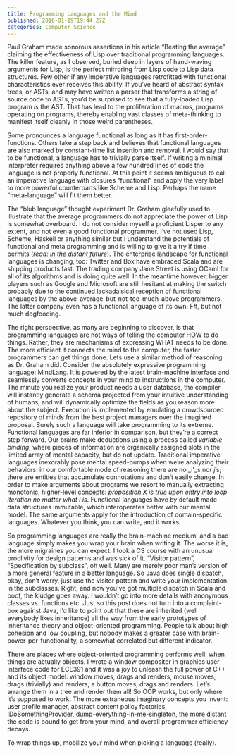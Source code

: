 ```yaml
---
title: Programming Languages and the Mind
published: 2016-01-19T19:44:27Z
categories: Computer Science
---
```


Paul Graham made sonorous assertions in his article “Beating the average” claiming the effectiveness of Lisp over traditional programming languages. The killer feature, as I observed, buried deep in layers of hand-waving arguments for Lisp, is the perfect mirroring from Lisp code to Lisp data structures. Few other if any imperative languages retrofitted with functional characteristics ever receives this ability. If you’ve heard of abstract syntax trees, or ASTs, and may have written a parser that transforms a string of source code to ASTs, you’d be surprised to see that a fully-loaded Lisp program _is_ the AST. That has lead to the proliferation of macros, programs operating on programs, thereby enabling vast classes of meta-thinking to manifest itself cleanly in those weird parentheses.

Some pronounces a language functional as long as it has first-order-functions. Others take a step back and believes that functional languages are also marked by constant-time list insertion and removal. I would say that to be functional, a language has to trivially parse itself. If writing a minimal interpreter requires anything above a few hundred lines of code the language is not properly functional. At this point it seems ambiguous to call an imperative language with closures “functional” and apply the very label to more powerful counterparts like Scheme and Lisp. Perhaps the name “meta-language” will fit them better.

The “blub language” thought experiment Dr. Graham gleefully used to illustrate that the average programmers do not appreciate the power of Lisp is somewhat overboard. I do not consider myself a proficient Lisper to any extent, and not even a good functional programmer. I’ve not used Lisp, Scheme, Haskell or anything similar but I understand the potentials of functional and meta programming and is willing to give it a try if time permits (_read: in the distant future_). The enterprise landscape for functional languages is changing, too: Twitter and Box have embraced Scala and are shipping products fast. The trading company Jane Street is using OCaml for all of its algorithms and is doing quite well. In the meantime however, bigger players such as Google and Microsoft are still hesitant at making the switch probably due to the continued lackadaisical reception of functional languages by the above-average-but-not-too-much-above programmers. The latter company even has a functional language of its own: F#, but not much dogfooding.

The right perspective, as many are beginning to discover, is that programming languages are not ways of telling the computer HOW to do things. Rather, they are mechanisms of expressing WHAT needs to be done. The more efficient it connects the mind to the computer, the faster programmers can get things done. Lets use a similar method of reasoning as Dr. Graham did. Consider the absolutely expressive programming language: MindLang. It is powered by the latest brain-machine interface and seamlessly converts concepts in your mind to instructions in the computer. The minute you realize your product needs a user database, the compiler will instantly generate a schema projected from your intuitive understanding of humans, and will dynamically optimize the fields as you reason more about the subject. Execution is implemented by emulating a crowdsourced repository of minds from the best project managers over the imagined proposal. Surely such a language will take programming to its extreme. Functional languages are far inferior in comparison, but they’re a correct step forward. Our brains make deductions using a process called _variable binding_, where pieces of information are organically assigned slots in the limited array of mental capacity, but do not update. Traditional imperative languages inexorably pose mental speed-bumps when we’re analyzing their behaviors: in our comfortable mode of reasoning there are no _i'_s nor _j_’s; there are entities that accumulate connotations and don’t easily change. In order to make arguments about programs we resort to manually extracting monotonic, higher-level concepts: _proposition X is true upon entry into loop iteration no matter what i is_. Functional languages have by default made data structures immutable, which interoperates better with our mental model. The same arguments apply for the introduction of domain-specific languages. Whatever you think, you can write, and it works.

So programming languages are really the brain-machine medium, and a bad language simply makes you wrap your brain when writing it. The worse it is, the more migraines you can expect. I took a CS course with an unusual proclivity for design patterns and was sick of it. “Visitor pattern”, “Specification by subclass”, oh well. Many are merely poor man’s version of a more general feature in a better language. So Java does single dispatch, okay, don’t worry, just use the visitor pattern and write your implementation in the subclasses. Right, and now you’ve got multiple dispatch in Scala and poof, the kludge goes away. I wouldn’t go into more details with anonymous classes vs. functions etc. Just so this post does not turn into a complaint-box against Java, I’d like to point out that these are inherited (well everybody likes inheritance) all the way from the early prototypes of inheritance theory and object-oriented programming. People talk about high cohesion and low coupling, but nobody makes a greater case with brain-power-per-functionality, a somewhat correlated but different indicator.

There are places where object-oriented programming performs well: when things are actually objects. I wrote a window compositor in graphics user-interface code for ECE391 and it was a joy to unleash the full power of C++ and its object model: window moves, drags and renders, mouse moves, drags (trivially) and renders, a button moves, drags and renders. Let’s arrange them in a tree and render them all! So OOP works, but only where it’s supposed to work. The more extraneous imaginary concepts you invent: user profile manager, abstract content policy factories, IDoSomethingProvider, dump-everything-in-me-singleton, the more distant the code is bound to get from your mind, and overall programmer efficiency decays.

To wrap things up, mobilize your mind when picking a language (really).
